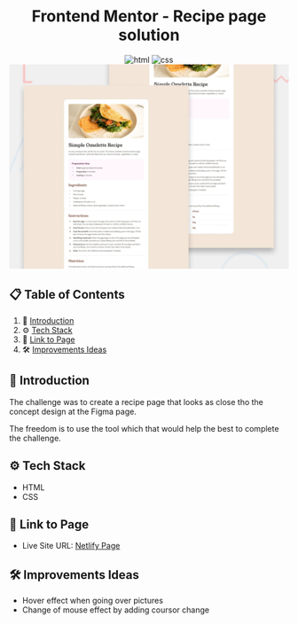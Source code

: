 <div align="center">
<h1>Frontend Mentor - Recipe page solution</h1>

<img src="https://img.shields.io/badge/html5-%23E34F26.svg?style=for-the-badge&logo=html5&logoColor=white" alt="html">
<img src="https://img.shields.io/badge/css3-%231572B6.svg?style=for-the-badge&logo=css3&logoColor=white" alt="css">

<img src="./design/desktop-preview.jpg">
</div>

## 📋 <a name="table">Table of Contents</a>

1. 🤖 [Introduction](#introduction)
2. ⚙️ [Tech Stack](#tech-stack)
3. 🔋 [Link to Page](#link-page)
4. 🛠️ [Improvements Ideas](#improvements)

## <a name="introduction">🤖 Introduction</a>

The challenge was to create a recipe page that looks as close tho the concept design at the Figma page.

The freedom is to use the tool which that would help the best to complete the challenge.

## <a name="tech-stack">⚙️ Tech Stack</a>

- HTML
- CSS

## <a name="link-page">🔋 Link to Page</a>

- Live Site URL: [Netlify Page]([https://mirkozlatunic.github.io/recipe-page/](https://superb-hamster-01d434.netlify.app/))

## <a name="improvements">🛠️ Improvements Ideas</a>

- Hover effect when going over pictures
- Change of mouse effect by adding coursor change
